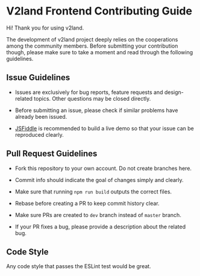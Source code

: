 # V2land Frontend Contributing Guide

Hi! Thank you for using v2land.

The development of v2land project deeply relies on the cooperations among the community members. Before submitting your contribution though, please make sure to take a moment and read through the following guidelines.

## Issue Guidelines

- Issues are exclusively for bug reports, feature requests and design-related topics. Other questions may be closed directly.

- Before submitting an issue, please check if similar problems have already been issued.

- [JSFiddle](https://jsfiddle.net/) is recommended to build a live demo so that your issue can be reproduced clearly.

## Pull Request Guidelines

- Fork this repository to your own account. Do not create branches here.

- Commit info should indicate the goal of changes simply and clearly.

- Make sure that running `npm run build` outputs the correct files.

- Rebase before creating a PR to keep commit history clear.

- Make sure PRs are created to `dev` branch instead of `master` branch.

- If your PR fixes a bug, please provide a description about the related bug.

## Code Style
Any code style that passes the ESLint test would be great.